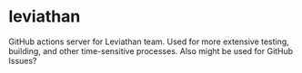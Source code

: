 # leviathan
GitHub actions server for Leviathan team. Used for more extensive testing, building, and other time-sensitive processes.
Also might be used for GitHub Issues?


